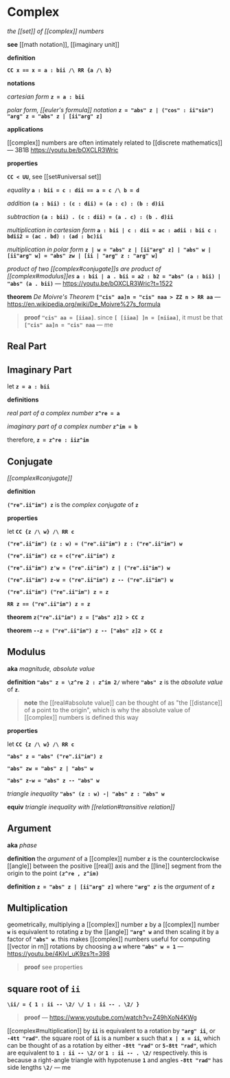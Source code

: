 # Complex

_the [[set]] of [[complex]] numbers_

**see** [[math notation]], [[imaginary unit]]

**definition**

**`CC x == x = a : bii /\ RR {a /\ b}`**

**notations**

_cartesian form_ **`z = a : bii`**

_polar form, [[euler's formula]] notation_ **`z = "abs" z | ("cos" : ii"sin") "arg" z = "abs" z | [ii"arg" z]`**

**applications**

[[complex]] numbers are often intimately related to [[discrete mathematics]] &mdash; 3B1B <https://youtu.be/bOXCLR3Wric>

**properties**

**`CC < UU`**, see [[set#universal set]]

_equality_ **`a : bii = c : dii == a = c /\ b = d`**

_addition_ **`(a : bii) : (c : dii) = (a : c) : (b : d)ii`**

_subtraction_ **`(a : bii) . (c : dii) = (a . c) : (b . d)ii`**

_multiplication in cartesian form_ **`a : bii | c : dii = ac : adii : bii c : bdii2 = (ac . bd) : (ad : bc)ii`**

_multiplication in polar form_ **`z | w = "abs" z | [ii"arg" z] | "abs" w | [ii"arg" w] = "abs" zw | [ii | "arg" z : "arg" w]`**

_product of two [[complex#conjugate]]s are product of [[complex#modulus]]es_ **`a : bii | a . bii = a2 : b2 = "abs" (a : bii) | "abs" (a . bii)`** &mdash; <https://youtu.be/bOXCLR3Wric?t=1522>

**theorem** _De Moivre's Theorem_ **`["cis" aa]n = "cis" naa > ZZ n > RR aa`** &mdash; <https://en.wikipedia.org/wiki/De_Moivre%27s_formula>

> **proof** **`"cis" aa = [iiaa]`**. since **`[ [iiaa] ]n = [niiaa]`**, it must be that **`["cis" aa]n = "cis" naa`** &mdash; me

## Real Part

## Imaginary Part

let **`z = a : bii`**

**definitions**

_real part of a complex number_ **`z^re = a`**

_imaginary part of a complex number_ **`z^im = b`**

therefore, **`z = z^re : iiz^im`**

## Conjugate

_[[complex#conjugate]]_

**definition**

**`("re".ii"im") z`** is the _complex conjugate_ of **`z`**

**properties**

let **`CC {z /\ w} /\ RR c`**

**`("re".ii"im") (z : w) = ("re".ii"im") z : ("re".ii"im") w`**

**`("re".ii"im") cz = c("re".ii"im") z`**

**`("re".ii"im") z'w = ("re".ii"im") z | ("re".ii"im") w`**

**`("re".ii"im") z-w = ("re".ii"im") z -- ("re".ii"im") w`**

**`("re".ii"im") ("re".ii"im") z = z`**

**`RR z == ("re".ii"im") z = z`**

**theorem** **`z("re".ii"im") z = ["abs" z]2 > CC z`**

**theorem** **`--z = ("re".ii"im") z -- ["abs" z]2 > CC z`**

## Modulus

**aka** _magnitude, absolute value_

**definition** **`"abs" z = \z^re 2 : z^im 2/`** where **`"abs" z`** is the _absolute value_ of **`z`**.

> **note** the [[real#absolute value]] can be thought of as "the [[distance]] of a point to the origin", which is why the absolute value of [[complex]] numbers is defined this way

**properties**

let **`CC {z /\ w} /\ RR c`**

**`"abs" z = "abs" ("re".ii"im") z`**

**`"abs" zw = "abs" z | "abs" w`**

**`"abs" z-w = "abs" z -- "abs" w`**

_triangle inequality_ **`"abs" (z : w) -| "abs" z : "abs" w`**

**equiv** _triangle inequality with [[relation#transitive relation]]_

## Argument

**aka** _phase_

**definition** the _argument_ of a [[complex]] number **`z`** is the counterclockwise [[angle]] between the positive [[real]] axis and the [[line]] segment from the origin to the point **`(z^re , z^im)`**

**definition** **`z = "abs" z | [ii"arg" z]`** where **`"arg" z`** is the _argument_ of **`z`**

## Multiplication

geometrically, multiplying a [[complex]] number **`z`** by a [[complex]] number **`w`** is equivalent to rotating **`z`** by the [[angle]] **`"arg" w`** and then scaling it by a factor of **`"abs" w`**. this makes [[complex]] numbers useful for computing [[vector in rn]] rotations by choosing a **`w`** where **`"abs" w = 1`** &mdash; <https://youtu.be/4KlvI_uK9zs?t=398>

> **proof** see properties

## square root of **`ii`**

**`\ii/ = { 1 : ii -- \2/ \/ 1 : ii -- . \2/ }`**

> **proof** &mdash; <https://www.youtube.com/watch?v=Z49hXoN4KWg>

[[complex#multiplication]] by **`ii`** is equivalent to a rotation by **`"arg" ii`**, or **`-4tt "rad"`**. the square root of **`ii`** is a number **`x`** such that **`x | x = ii`**, which can be thought of as a rotation by either **`-8tt "rad"`** or **`5-8tt "rad"`**, which are equivalent to **`1 : ii -- \2/`** or **`1 : ii -- . \2/`** respectively. this is because a right-angle triangle with hypotenuse **`1`** and angles **`-8tt "rad"`** has side lengths **`\2/`** &mdash; me
